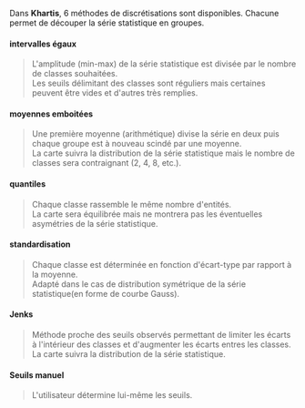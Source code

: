 Dans **Khartis**, 6 méthodes de discrétisations sont disponibles. Chacune permet de découper la série statistique en groupes.

#### intervalles égaux
>L'amplitude (min-max) de la série statistique est divisée par le nombre de classes souhaitées.   
>Les seuils délimitant des classes sont réguliers mais certaines peuvent être vides et d'autres très remplies.

#### moyennes emboitées
>Une première moyenne (arithmétique) divise la série en deux puis chaque groupe est à nouveau scindé par une moyenne.   
>La carte suivra la distribution de la série statistique mais le nombre de classes sera contraignant (2, 4, 8, etc.).

#### quantiles
>Chaque classe rassemble le même nombre d'entités.   
>La carte sera équilibrée mais ne montrera pas les éventuelles asymétries de la série statistique.

#### standardisation
>Chaque classe est déterminée en fonction d'écart-type par rapport à la moyenne.   
>Adapté dans le cas de distribution symétrique de la série statistique(en forme de courbe Gauss).

#### Jenks
>Méthode proche des seuils observés permettant de limiter les écarts à l'intérieur des classes et d'augmenter les écarts entres les classes.   
>La carte suivra la distribution de la série statistique.

#### Seuils manuel
>L'utilisateur détermine lui-même les seuils.   

